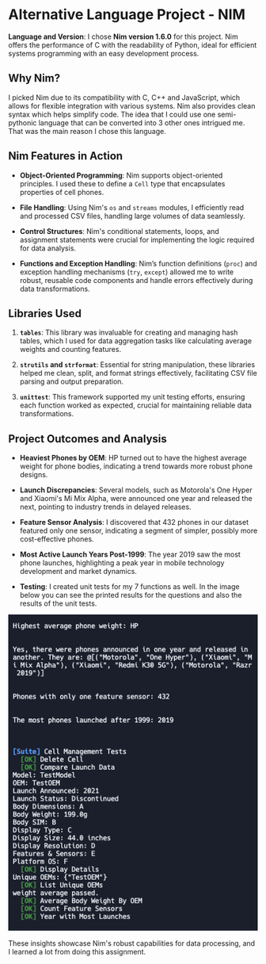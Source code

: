 
# Alternative Language Project - NIM

**Language and Version**: I chose **Nim version 1.6.0** for this project. Nim offers the performance of C with the readability of Python, ideal for efficient systems programming with an easy development process.

## Why Nim?

I picked Nim due to its compatibility with C, C++ and JavaScript, which allows for flexible integration with various systems. Nim also provides clean syntax which helps simplify code. The idea that I could use one semi-pythonic language that can be converted into 3 other ones intrigued me. That was the main reason I chose this language.

## Nim Features in Action

- **Object-Oriented Programming**: Nim supports object-oriented principles. I used these to define a `Cell` type that encapsulates properties of cell phones.

- **File Handling**: Using Nim's `os` and `streams` modules, I efficiently read and processed CSV files, handling large volumes of data seamlessly.

- **Control Structures**: Nim's conditional statements, loops, and assignment statements were crucial for implementing the logic required for data analysis.

- **Functions and Exception Handling**: Nim’s function definitions (`proc`) and exception handling mechanisms (`try`, `except`) allowed me to write robust, reusable code components and handle errors effectively during data transformations.

## Libraries Used

1. **`tables`**: This library was invaluable for creating and managing hash tables, which I used for data aggregation tasks like calculating average weights and counting features.

2. **`strutils` and `strformat`**: Essential for string manipulation, these libraries helped me clean, split, and format strings effectively, facilitating CSV file parsing and output preparation.

3. **`unittest`**: This framework supported my unit testing efforts, ensuring each function worked as expected, crucial for maintaining reliable data transformations.

## Project Outcomes and Analysis

- **Heaviest Phones by OEM**: HP turned out to have the highest average weight for phone bodies, indicating a trend towards more robust phone designs.

- **Launch Discrepancies**: Several models, such as Motorola's One Hyper and Xiaomi's Mi Mix Alpha, were announced one year and released the next, pointing to industry trends in delayed releases.

- **Feature Sensor Analysis**: I discovered that 432 phones in our dataset featured only one sensor, indicating a segment of simpler, possibly more cost-effective phones.

- **Most Active Launch Years Post-1999**: The year 2019 saw the most phone launches, highlighting a peak year in mobile technology development and market dynamics.

- **Testing**: I created unit tests for my 7 functions as well. In the image below you can see the printed results for the questions and also the results of the unit tests.

![Answers to Questions and Unit Test Results](https://github.com/morganbenavidez/COP4020_Alternative_Language_NIM/blob/main/results_and_testing.png "Answers to Questions and Unit Test Results")

These insights showcase Nim's robust capabilities for data processing, and I learned a lot from doing this assignment.
